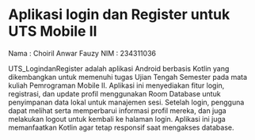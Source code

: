 # Aplikasi login dan Register untuk UTS Mobile II

Nama : Choiril Anwar Fauzy
NIM  : 234311036

UTS_LogindanRegister adalah aplikasi Android berbasis Kotlin yang dikembangkan untuk memenuhi tugas Ujian Tengah Semester pada mata kuliah Pemrograman Mobile II. Aplikasi ini menyediakan fitur login, registrasi, dan update profil menggunakan Room Database untuk penyimpanan data lokal  untuk manajemen sesi. Setelah login, pengguna dapat melihat serta memperbarui informasi profil mereka, dan juga melakukan logout untuk kembali ke halaman login. Aplikasi ini juga memanfaatkan Kotlin agar tetap responsif saat mengakses database.
